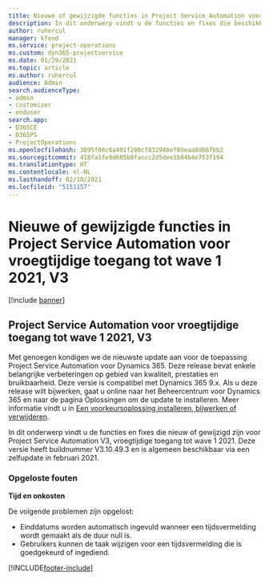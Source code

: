 ```yaml
---
title: Nieuwe of gewijzigde functies in Project Service Automation voor vroegtijdige toegang tot wave 1 2021, V3
description: In dit onderwerp vindt u de functies en fixes die beschikbaar zijn in Project Service Automation voor vroegtijdige toegang tot wave 1 2021, V3.
author: ruhercul
manager: kfend
ms.service: project-operations
ms.custom: dyn365-projectservice
ms.date: 01/29/2021
ms.topic: article
ms.author: ruhercul
audience: Admin
search.audienceType:
- admin
- customizer
- enduser
search.app:
- D365CE
- D365PS
- ProjectOperations
ms.openlocfilehash: 3895f06c6a401f200cf832940ef85eaa8d66fbb2
ms.sourcegitcommit: 418fa1fe9d605b8faccc2d5dee1b04b4e753f194
ms.translationtype: HT
ms.contentlocale: nl-NL
ms.lasthandoff: 02/10/2021
ms.locfileid: "5151157"
---
```

# <a name="whats-new-or-changed-in-project-service-automation-early-access-wave-1-2021-v3"></a>Nieuwe of gewijzigde functies in Project Service Automation voor vroegtijdige toegang tot wave 1 2021, V3

[!include [banner](../includes/psa-now-project-operations.md)]

## <a name="project-service-automation-early-access-wave-1-2021-v3"></a>Project Service Automation voor vroegtijdige toegang tot wave 1 2021, V3

Met genoegen kondigen we de nieuwste update aan voor de toepassing Project Service Automation voor Dynamics 365. Deze release bevat enkele belangrijke verbeteringen op gebied van kwaliteit, prestaties en bruikbaarheid. Deze versie is compatibel met Dynamics 365 9.x. Als u deze release wilt bijwerken, gaat u online naar het Beheercentrum voor Dynamics 365 en naar de pagina Oplossingen om de update te installeren. Meer informatie vindt u in [Een voorkeursoplossing installeren, bijwerken of verwijderen](https://docs.microsoft.com/power-platform/admin/install-remove-preferred-solution).

In dit onderwerp vindt u de functies en fixes die nieuw of gewijzigd zijn voor Project Service Automation V3, vroegtijdige toegang tot wave 1 2021. Deze versie heeft buildnummer V3.10.49.3 en is algemeen beschikbaar via een zelfupdate in februari 2021.


### <a name="bug-fixes"></a>Opgeloste fouten

**Tijd en onkosten**

De volgende problemen zijn opgelost:

- Einddatums worden automatisch ingevuld wanneer een tijdsvermelding wordt gemaakt als de duur null is.
- Gebruikers kunnen de taak wijzigen voor een tijdsvermelding die is goedgekeurd of ingediend.


[!INCLUDE[footer-include](../includes/footer-banner.md)]
